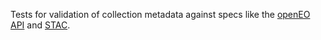 Tests for validation of collection metadata against specs like
the [openEO API](https://openeo.org/) and [STAC](https://stacspec.org/en).
